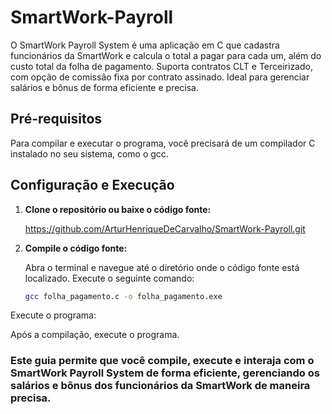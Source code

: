 # SmartWork-Payroll

O SmartWork Payroll System é uma aplicação em C que cadastra funcionários da SmartWork e calcula o total a pagar para cada um, além do custo total da folha de pagamento. Suporta contratos CLT e Terceirizado, com opção de comissão fixa por contrato assinado. Ideal para gerenciar salários e bônus de forma eficiente e precisa.

## Pré-requisitos

Para compilar e executar o programa, você precisará de um compilador C instalado no seu sistema, como o gcc.

## Configuração e Execução

1. **Clone o repositório ou baixe o código fonte:**

   https://github.com/ArturHenriqueDeCarvalho/SmartWork-Payroll.git

2. **Compile o código fonte:**

   Abra o terminal e navegue até o diretório onde o código fonte está localizado. Execute o seguinte comando:

   ```bash
   gcc folha_pagamento.c -o folha_pagamento.exe
Execute o programa:

Após a compilação, execute o programa.

### Este guia permite que você compile, execute e interaja com o SmartWork Payroll System de forma eficiente, gerenciando os salários e bônus dos funcionários da SmartWork de maneira precisa.


